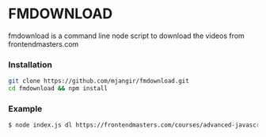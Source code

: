 # FMDOWNLOAD

fmdownload is a command line node script to download the videos from frontendmasters.com

### Installation
```sh
git clone https://github.com/mjangir/fmdownload.git
cd fmdownload && npm install
```


### Example

```sh
$ node index.js dl https://frontendmasters.com/courses/advanced-javascript/
```

